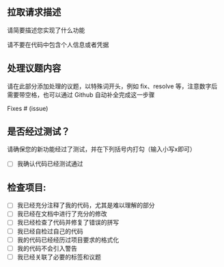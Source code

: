 ## 拉取请求描述

请简要描述您实现了什么功能

请不要在代码中包含个人信息或者凭据

## 处理议题内容

请在此部分添加处理的议题，以特殊词开头，例如 fix、resolve 等，注意数字后需要带空格，也可以通过 Github 自动补全完成这一步骤

Fixes # (issue)

## 是否经过测试？

请确保您的新功能经过了测试，并在下列括号内打勾（输入小写x即可）

- [ ] 我确认代码已经测试通过

## 检查项目:

- [ ] 我已经充分注释了我的代码，尤其是难以理解的部分
- [ ] 我已经在文档中进行了充分的修改
- [ ] 我已经检查了代码并修复了错误的拼写
- [ ] 我已经自检过自己的代码
- [ ] 我的代码已经经历过项目要求的格式化
- [ ] 我的代码不会引入警告
- [ ] 我已经关联了必要的标签和议题
